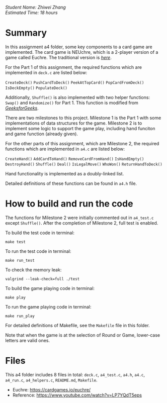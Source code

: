 *Student Name: Zhiwei Zhang*  
*Estimated Time: 18 hours*

# Summary

In this assignment a4 folder, some key components to a card game are implemented. The card game is NEUchre, which is a 2-player version of a game called Euchre. The traditional version is [*here*][1].

For the Part 1 of this assignment, the required functions which are implemented in ``deck.c`` are listed below:

  ``CreateDeck()``
  ``PushCardToDeck()``
  ``PeekAtTopCard()``
  ``PopCardFromDeck()``
  ``IsDeckEmpty()``
  ``PopulateDeck()``

Additionally, ``Shuffle()`` is also implemented with two helper functions: ``Swap()`` and ``Randomize()`` for Part 1. This function is modified from [*GeeksforGeeks*][2].

There are two milestones to this project. Milestone 1 is the Part 1 with some implementations of data structures for the game. Milestone 2 is to implement some logic to support the game play, including hand funciton and game function (already given).

For the other parts of this assignment, which are Milestone 2, the required functions which are implemented in ``a4.c`` are listed below:

  ``CreateHand()``
  ``AddCardToHand()``
  ``RemoveCardFromHand()``
  ``IsHandEmpty()``
  ``DestroyHand()``
  ``Shuffle()``
  ``Deal()``
  ``IsLegalMove()``
  ``WhoWon()``
  ``ReturnHandToDeck()``

Hand functionality is implemented as a doubly-linked list. 

Detailed definitions of these functions can be found in ``a4.h`` file.

[1]: https://cardgames.io/euchre/ "Title"
[2]: https://www.youtube.com/watch?v=LP7YQdT5eps "Title"

# How to build and run the code

The functions for Milestone 2 were initially commented out in ``a4_test.c`` except ``Shuffle()``. After the completion of Milestone 2, full test is enabled.

To build the test code in terminal:
```
make test
```
To run the test code in terminal:
```
make run_test
```

To check the memory leak:
```
valgrind --leak-check=full ./test
```

To build the game playing code in terminal:
```
make play
```
To run the game playing code in terminal:
```
make run_play
```

For detailed definitions of Makefile, see the ``Makefile`` file in this folder.

Note that when the game is at the selection of Round or Game, lower-case letters are valid ones.

# Files

This a4 folder includes 8 files in total: ``deck.c``, ``a4_test.c``, ``a4.h``, ``a4.c``, ``a4_run.c``, ``a4_helpers.c``, ``README.md``, ``Makefile``.

- Euchre: https://cardgames.io/euchre/
- Reference: https://www.youtube.com/watch?v=LP7YQdT5eps

